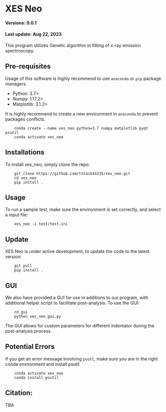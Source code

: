 # XES Neo
#### Versions: 0.0.1
#### Last update: Aug 22, 2023

This program utilizes Genetic algorithm in fitting of x-ray emission spectroscopy.

## Pre-requisites
Usage of this software is highly recommend to use `anaconda` or `pip` package managers.

  - Python: 3.7>
  - Numpy: 1.17.2>
  - Matplotlib: 3.1.2>

It is highly recommend to create a new environment in `anaconda` to prevent packages conflicts.

        conda create --name xes_neo python=3.7 numpy matplotlib pyqt psutil
        conda activate xes_neo


## Installations
To install xes_neo, simply clone the repo:

        git clone https://github.com/tstack43215/xes_neo.git
        cd xes_neo
        pip install .


## Usage
To run a sample test, make sure the environment is set correctly, and select a input file:

        xes_neo -i test/test.ini

## Update
XES Neo is under active development, to update the code to the latest version:

        git pull
        pip install .

## GUI

We also have provided a GUI for use in additions to our program, with additional helper script to facilitate post-analysis. To use the GUI:

        cd gui
        python xes_neo_gui.py

The GUI allows for custom parameters for different indentator during the post-analysis process.

## Potential Errors
If you get an error message involving `psutl`, make sure you are in the right conda environment and install psutil

        conda activate xes_neo
        conda install psutil

## Citation:

TBA
